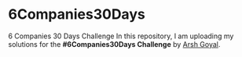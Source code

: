 # 6Companies30Days
6 Companies 30 Days Challenge 
In this repository, I am uploading my solutions for the **#6Companies30Days Challenge** by [Arsh Goyal](https://in.linkedin.com/in/arshgoyal).

